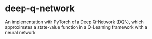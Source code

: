 # deep-q-network
An implementation with PyTorch of a Deep Q-Network (DQN), which approximates a state-value function in a Q-Learning framework with a neural network
